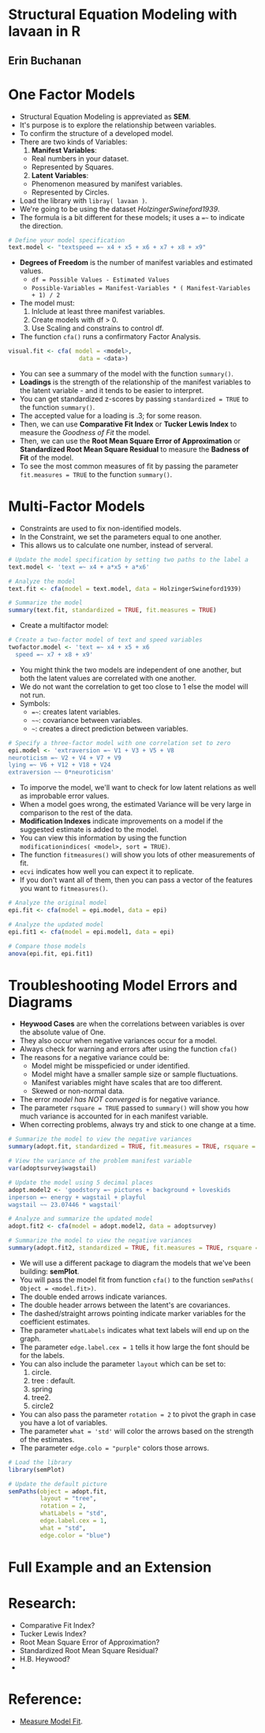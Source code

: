 # Structural Equation Modeling with lavaan in R
## Erin Buchanan

# One Factor Models
- Structural Equation Modeling is appreviated as **SEM**.
- It's purpose is to explore the relationship between variables.
- To confirm the structure of a developed model.
- There are two kinds of Variables:
  1. **Manifest Variables**:
    * Real numbers in your dataset.
    * Represented by Squares.
  2. **Latent Variables**:
    * Phenomenon measured by manifest variables.
    * Represented by Circles.
- Load the library with `libray( lavaan )`.
- We're going to be using the dataset *HolzingerSwineford1939*.
- The formula is a bit different for these models; it uses a `=~` to indicate the direction.
```r
# Define your model specification
text.model <- "textspeed =~ x4 + x5 + x6 + x7 + x8 + x9"
```
- **Degrees of Freedom** is the number of manifest variables and estimated values.
  - `df = Possible Values - Estimated Values`
  - `Possible-Variables = Manifest-Variables * ( Manifest-Variables + 1) / 2`
- The model must:
  1. Inlclude at least three manifest variables.
  2. Create models with df > 0.
  3. Use Scaling and constrains to control df.
- The function `cfa()` runs a confirmatory Factor Analysis.
```r
visual.fit <- cfa( model = <model>,
                    data = <data>)
```
- You can see a summary of the model with the function `summary()`.
- **Loadings** is the strength of the relationship of the manifest variables to the latent variable - and it tends to be easier to interpret.
- You can get standardized z-scores by passing `standardized = TRUE` to the function `summary()`.
- The accepted value for a loading is .3; for some reason.
- Then, we can use **Comparative Fit Index** or **Tucker Lewis Index** to measure the *Goodness of Fit* the model.
- Then, we can use the **Root Mean Square Error of Approximation** or **Standardized Root Mean Square Residual** to measure the **Badness of Fit** of the model.
- To see the most common measures of fit by passing the parameter `fit.measures = TRUE` to the function `summary()`.


# Multi-Factor Models
- Constraints are used to fix non-identified models.
- In the Constraint, we set the parameters equal to one another.
- This allows us to calculate one number, instead of serveral.
```r
# Update the model specification by setting two paths to the label a
text.model <- 'text =~ x4 + a*x5 + a*x6'

# Analyze the model
text.fit <- cfa(model = text.model, data = HolzingerSwineford1939)

# Summarize the model
summary(text.fit, standardized = TRUE, fit.measures = TRUE)
```
- Create a multifactor model:
```r
# Create a two-factor model of text and speed variables
twofactor.model <- 'text =~ x4 + x5 + x6
  speed =~ x7 + x8 + x9'
```
- You might think the two models are independent of one another, but both the latent values are correlated with one another.
- We do not want the correlation to get too close to 1 else the model will not run.
- Symbols:
  * `=~`: creates latent variables.
  * `~~`: covariance between variables.
  *  `~`: creates a direct prediction between variables.
```r
# Specify a three-factor model with one correlation set to zero
epi.model <- 'extraversion =~ V1 + V3 + V5 + V8
neuroticism =~ V2 + V4 + V7 + V9
lying =~ V6 + V12 + V18 + V24
extraversion ~~ 0*neuroticism'
```
- To imporve the model, we'll want to check for low latent relations as well as improbable error values.
- When a model goes wrong, the estimated Variance will be very large in comparison to the rest of the data.
- **Modification Indexes** indicate improvements on a model if the suggested estimate is added to the model.
- You can view this information by using the function `modificationindices( <model>, sort = TRUE)`.
- The function `fitmeasures()` will show you lots of other measurements of fit.
- `ecvi` indicates how well you can expect it to replicate.
- If you don't want all of them, then you can pass a vector of the features you want to `fitmeasures()`.
```r
# Analyze the original model
epi.fit <- cfa(model = epi.model, data = epi)

# Analyze the updated model
epi.fit1 <- cfa(model = epi.model1, data = epi)

# Compare those models
anova(epi.fit, epi.fit1)
```


# Troubleshooting Model Errors and Diagrams
- **Heywood Cases** are when the correlations between variables is over the absolute value of One.
- They also occur when negative variances occur for a model.
- Always check for warning and errors after using the function `cfa()`
- The reasons for a negative variance could be:
  * Model might be misspeficied or under identified.
  * Model might have a smaller sample size or sample fluctuations.
  * Manifest variables might have scales that are too different.
  * Skewed or non-normal data.
- The error *model has NOT converged* is for negative variance.
- The parameter `rsquare = TRUE` passed to `summary()` will show you how much variance is accounted for in each manifest variable.
- When correcting problems, always try and stick to one change at a time.
```r
# Summarize the model to view the negative variances
summary(adopt.fit, standardized = TRUE, fit.measures = TRUE, rsquare = TRUE)

# View the variance of the problem manifest variable
var(adoptsurvey$wagstail)

# Update the model using 5 decimal places
adopt.model2 <- 'goodstory =~ pictures + background + loveskids
inperson =~ energy + wagstail + playful
wagstail ~~ 23.07446 * wagstail'

# Analyze and summarize the updated model
adopt.fit2 <- cfa(model = adopt.model2, data = adoptsurvey)

# Summarize the model to view the negative variances
summary(adopt.fit2, standardized = TRUE, fit.measures = TRUE, rsquare = TRUE)
```
- We will use a different package to diagram the models that we've been building: **semPlot**.
- You will pass the model fit from function `cfa()` to the function `semPaths( Object = <model.fit>)`.
- The double ended arrows indicate variances.
- The double header arrows between the latent's are covariances.
- The dashed/straight arrows pointing indicate marker variables for the coefficient estimates.
- The parameter `whatLabels` indicates what text labels will end up on the graph.
- The parameter `edge.label.cex = 1` tells it how large the font should be for the labels.
- You can also include the parameter `layout` which can be set to:
  1. circle.
  2. tree : default.
  3. spring
  4. tree2.
  5. circle2
- You can also pass the parameter `rotation = 2` to pivot the graph in case you have a lot of variables.
- The parameter `what = 'std'` will color the arrows based on the strength of the estimates.
- The parameter `edge.colo = "purple"` colors those arrows.
```r
# Load the library
library(semPlot)

# Update the default picture
semPaths(object = adopt.fit,
         layout = "tree",
         rotation = 2,
         whatLabels = "std",
         edge.label.cex = 1,
         what = "std",
         edge.color = "blue")
```


# Full Example and an Extension

# Research:
- Comparative Fit Index?
- Tucker Lewis Index?
- Root Mean Square Error of Approximation?
- Standardized Root Mean Square Residual?
- H.B. Heywood?
-

# Reference:
- [Measure Model Fit](http://davidakenny.net/cm/fit.htm).
